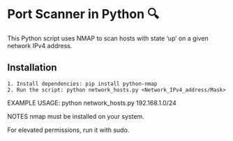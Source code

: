 # Port Scanner in Python 🔍
This Python script uses NMAP to scan hosts with state ‘up’ on a given network IPv4 address.

## Installation
    1. Install dependencies: pip install python-nmap
    2. Run the script: python network_hosts.py <Network_IPv4_address/Mask>

EXAMPLE USAGE:
python network_hosts.py 192.168.1.0/24

NOTES
nmap must be installed on your system.  

For elevated permissions, run it with sudo.
